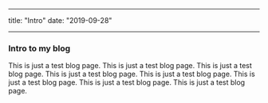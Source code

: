 -- -
title: "Intro"
date: "2019-09-28"
-- -

### Intro to my blog

This is just a test blog page.
This is just a test blog page.
This is just a test blog page.
This is just a test blog page.
This is just a test blog page.
This is just a test blog page.
This is just a test blog page.
This is just a test blog page.